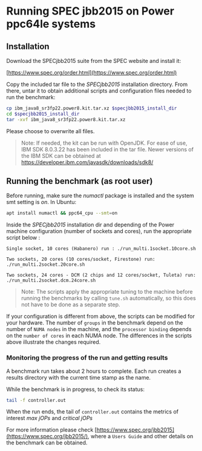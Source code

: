 # Running SPEC jbb2015 on Power ppc64le systems
## Installation  
  
Download the SPECjbb2015 suite from the SPEC website and install it:

[https://www.spec.org/order.html](https://www.spec.org/order.html)

Copy the included tar file to the _SPECjbb2015_ installation directory. From there, untar it to obtain additional scripts and configuration files needed to run the benchmark:
```bash
cp ibm_java8_sr3fp22.power8.kit.tar.xz $specjbb2015_install_dir
cd $specjbb2015_install_dir
tar -xvf ibm_java8_sr3fp22.power8.kit.tar.xz
```

Please choose to overwrite all files.

>Note: If needed, the kit can be run with OpenJDK. For ease of use, IBM SDK 8.0.3.22 has been included in the tar file. Newer versions of the IBM SDK can be obtained at https://developer.ibm.com/javasdk/downloads/sdk8/
## Running the benchmark (as root user)
Before running, make sure the _numactl_ package is installed and the system smt setting is _on_. In Ubuntu:
```bash
apt install numactl && ppc64_cpu --smt=on
```

Inside the _SPECjbb2015_ installation dir and depending of the Power machine configuration (number of sockets and cores), run the appropriate script below :

    Single socket, 10 cores (Habanero) run : ./run_multi.1socket.10core.sh 
    
    Two sockets, 20 cores (10 cores/socket, Firestone) run: ./run_multi.2socket.20core.sh
    
    Two sockets, 24 cores - DCM (2 chips and 12 cores/socket, Tuleta) run: ./run_multi.2socket.dcm.24core.sh

> Note: The scripts apply the appropriate tuning to the machine before running the benchmarks by calling `tune.sh` automatically, so this does not have to be done as a separate step.

If your configuration is different from above, the scripts can be modified for your hardware. The number of `groups` in the benchmark depend on the number of `NUMA nodes` in the machine, and the `processor binding` depends on the `number of cores` in each NUMA node. The differences in the scripts above illustrate the changes required.

### Monitoring the progress of the run and getting results

A benchmark run takes about 2 hours to complete. Each run creates a results directory with the current time stamp as the name.

While the benchmark is in progress, to check its status:
```bash
tail -f controller.out
```

When the run ends, the tail of `controller.out` contains the metrics of interest *max jOPs* and *critical jOPs*

For more information please check [https://www.spec.org/jbb2015](https://www.spec.org/jbb2015/), where a `Users Guide` and other details on the benchmark can be obtained.
